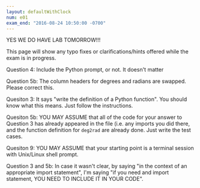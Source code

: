 ```yaml
---
layout: defaultWithClock
num: e01
exam_end: "2016-08-24 10:50:00 -0700"
---
```


YES WE DO HAVE LAB TOMORROW!!!

This page will show any typo fixes or clarifications/hints offered while the exam is in progress.

Question 4:  Include the Python prompt, or not.  It doesn't matter

Question 5b: The column headers for degrees and radians are swapped.  Please correct this.

Quesiton 3: It says "write the definition of a Python function".  You should know what this means.  Just follow the instructions.

Quesiton 5b: YOU MAY ASSUME that all of the code for your answer to Question 3 has already appeared in the file (i.e. any imports you did there, and the function definition for `deg2rad` are already done.  Just write the test cases.

Quesiton 9: YOU MAY ASSUME that your starting point is a terminal session with Unix/Linux shell prompt.

Question 3 and 5b: In case it wasn't clear, by saying "in the context of an appropriate import statement", I'm saying "if you need and import statement, YOU NEED TO INCLUDE IT IN YOUR CODE".

